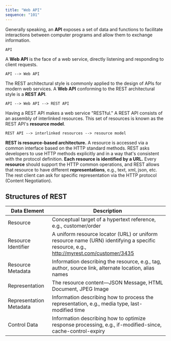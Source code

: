 ```yaml
---
title: "Web API"
sequence: "101"
---
```


Generally speaking, an **API** exposes a set of data and functions to facilitate interactions
between computer programs and allow them to exchange information.

```text
API
```

A **Web API** is the face of a web service, directly listening and responding to client requests.

```text
API --> Web API
```

The REST architectural style is commonly applied to the design of APIs for modern web services.
A **Web API** conforming to the REST architectural style is a **REST API**.

```text
API --> Web API --> REST API
```

Having a REST API makes a web service "RESTful."
A REST API consists of an assembly of interlinked resources.
This set of resources is known as the REST API's **resource model**.

```text
REST API --> interlinked resources --> resource model
```

**REST is resource-based architecture.**
A resource is accessed via a common interface based on the HTTP standard methods.
REST asks developers to use HTTP methods explicitly and in a way that's consistent with the protocol definition.
**Each resource is identified by a URL.**
Every **resource** should support the HTTP common operations,
and REST allows that resource to have different **representations**, e.g., text, xml, json, etc.
The rest client can ask for specific representation via the HTTP protocol (Content Negotiation).

## Structures of REST

| Data Element            | Description                                                                                                                            |
|-------------------------|----------------------------------------------------------------------------------------------------------------------------------------|
| Resource                | Conceptual target of a hypertext reference, e.g., customer/order                                                                       |
| Resource Identifier     | A uniform resource locator (URL) or uniform resource name (URN) identifying a specific resource, e.g., http://myrest.com/customer/3435 |
| Resource Metadata       | Information describing the resource, e.g., tag, author, source link, alternate location, alias names                                   |
| Representation          | The resource content—JSON Message, HTML Document, JPEG Image                                                                           |
| Representation Metadata | Information describing how to process the representation, e.g., media type, last-modified time                                         |
| Control Data            | Information describing how to optimize response processing, e.g., if-modified-since, cache-control-expiry                              |

 

 


